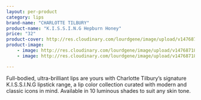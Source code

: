 ```yaml
---
layout: per-product
category: lips
brand-name: "CHARLOTTE TILBURY"
product-name: "K.I.S.S.I.N.G Hepburn Honey"
price: "32"
product-cover: http://res.cloudinary.com/lourdgene/image/upload/v1476871870/lips/charlotte-luxury-lipstick/honey.jpg
product-image:
    - image: http://res.cloudinary.com/lourdgene/image/upload/v1476871870/lips/charlotte-luxury-lipstick/honey.jpg
    - image: http://res.cloudinary.com/lourdgene/image/upload/v1476871894/lips/charlotte-luxury-lipstick/honey-shade.jpg

---
```

Full-bodied, ultra-brilliant lips are yours with Charlotte Tilbury’s signature K.I.S.S.I.N.G lipstick range, a lip color collection curated with modern and classic icons in mind. Available in 10 luminous shades to suit any skin tone.

